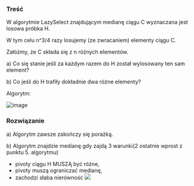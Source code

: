### Treść 
W algorytmie LazySelect znajdującym medianę ciągu C wyznaczana jest losowa próbka H. 

W tym celu n^3/4 razy losujemy (ze zwracaniem) elementy ciągu C. 

Załóżmy, że C składa się z n różnych elementów. 

a) Co się stanie jeśli za każdym razem do H został wylosowany ten sam element? 

b) Co jeśli do H trafiły dokładnie dwa różne elementy?

Algorytm:

![image](https://user-images.githubusercontent.com/11476062/61828340-bcdce080-ae66-11e9-9dc6-51dddda0d3c5.png)


### Rozwiązanie
a) Algorytm zawsze zakończy się porażką. 

b) Algorytm znajdzie medianę gdy zajdą 3 warunki(2 ostatnie wprost z punktu 5. algorytmu)
* pivoty ciągu H MUSZĄ być różne,
* pivoty muszą ograniczać medianę,
* zachodzi słaba nierówność ![](https://user-images.githubusercontent.com/11476062/61828562-47bddb00-ae67-11e9-9133-912f5ad0a026.png)

